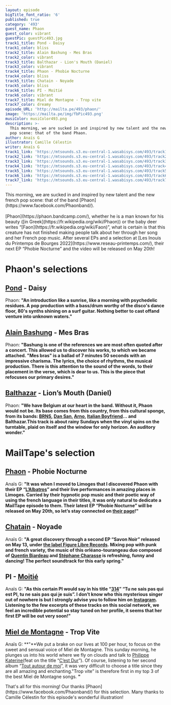 ```yaml
---
layout: episode
bigTitle_font_ratio: '6'
published: true
category: '493'
guest_name: Phaon
guest_color: vibrant
guestPic: guestPic493.jpg
track1_title: Pond - Daisy
track1_color: bliss
track2_title: Alain Bashung - Mes Bras
track2_color: vibrant
track3_title: Balthazar - Lion's Mouth (Daniel)
track3_color: vibrant
track4_title: Phaon - Phobie Nocturne
track4_color: bliss
track5_title: Chatain - Noyade
track5_color: bliss
track6_title: PI - Moitié
track6_color: vibrant
track7_title: Miel de Montagne - Trop vite
track7_color: dreamy
episode_URL: 'http://mailta.pe/493/phaon/'
image: 'https://mailta.pe/img/fbPic493.png'
musiColor: musiColor493.png
description: >-
  This morning, we are sucked in and inspired by new talent and the new french
  pop scene: that of the band Phaon.
author: Anaïs G
illustrator: Camille Célestin
writer: Anaïs G
track1_link: 'https://mtsounds.s3.eu-central-1.wasabisys.com/493/track1.mp3'
track2_link: 'https://mtsounds.s3.eu-central-1.wasabisys.com/493/track2.mp3'
track3_link: 'https://mtsounds.s3.eu-central-1.wasabisys.com/493/track3.mp3'
track4_link: 'https://mtsounds.s3.eu-central-1.wasabisys.com/493/track4.mp3'
track5_link: 'https://mtsounds.s3.eu-central-1.wasabisys.com/493/track5.mp3'
track6_link: 'https://mtsounds.s3.eu-central-1.wasabisys.com/493/track6.mp3'
track7_link: 'https://mtsounds.s3.eu-central-1.wasabisys.com/493/track7.mp3'
---
```

<p id="introduction">This morning, we are sucked in and inspired by new talent and the new french pop scene: that of the band [Phaon](https://www.facebook.com/Phaonband/).
<br><br>
[Phaon](https://phaon.bandcamp.com/), whether he is a man known for his beauty ([in Greek](https://fr.wikipedia.org/wiki/Phaon)) or the baby deer writes “[Faon](https://fr.wikipedia.org/wiki/Faon)”, what is certain is that this creature has not finished making people talk about her through her song and her French pop music. After several EPs and a selection at [Les Inouis du Printemps de Bourges 2022](https://www.reseau-printemps.com/), their next EP “Phobie Nocturne” and the video will be released on May 20th!
</p>

# Phaon's selections
##  [Pond](http://pond.band/) - Daisy
Phaon: **"**An introduction like a sunrise, like a morning with psychedelic residues. A pop production with a bass/drum worthy of the disco's dance floor, 80's synths shining on a surf guitar. Nothing better to cast offand venture into unknown waters.**"**

## [Alain Bashung](http://alainbashung.fr/) - Mes Bras
Phaon: **"**Bashung is one of the references we are most often quoted after a concert. This allowed us to discover his works, to which we became attached. "Mes bras" is a ballad of 7 minutes 50 seconds with an impressive charisma. The lyrics, the choice of rhythms, the musical production. There is this attention to the sound of the words, to their placement in the verse, which is dear to us. This is the piece that refocuses our primary desires.**"**

## [Balthazar](https://www.balthazarband.com/) - Lion’s Mouth (Daniel) 
Phaon: **"**We have Belgium at our heart in the band. Without it, Phaon would not be. Its base comes from this country, from this cultural sponge, from its bands: [BRNS](https://brns.bandcamp.com/), [Dan San](https://dansan.be/), [Arno](https://fr.wikipedia.org/wiki/Arno_(chanteur)), [Italian Boyfriend](https://www.youtube.com/watch?v=5NwokieRvkE)... and Balthazar.This track is about rainy Sundays when the vinyl spins on the turntable, plaid on itself and the window for only horizon. An auditory wonder.**"**

# MailTape's selection

## [Phaon](https://phaon.bandcamp.com/) - Phobie Nocturne
Anaïs G: **"**It was when I moved to Limoges that I discovered Phaon with their EP “[L’Albatros](https://phaon.bandcamp.com/album/lalbatros)” and their live performances in amazing places in Limoges. Carried by their hypnotic pop music and their poetic way of using the french language in their titles, it was only natural to dedicate a MailTape episode to them. Their latest EP “Phobie Nocturne” will be released on May 20th, so let’s stay connected on [their page](https://www.facebook.com/Phaonband/)!**"**

## [Chatain](https://chatain.bandcamp.com/releases) - Noyade
Anaïs G: **"**A great discovery through a second EP “Savon Noir” released on May 13, under [the label Figure Libre Records](https://figureslibresrecords.fr/). Mixing pop with punk and french variety, the music of this orléano-tourangeau duo composed of [Quentin Biardeau](http://www.tricollectif.fr/quentin-biardeau/) and [Stéphane Charasse](http://www.boogersofficiel.com/) is refreshing, funny and dancing! The perfect soundtrack for this early spring.**"**

## PI  - [Moitié](https://idol-io.link/moitie/)
Anaïs G: **"**As this certain PI would say in his title “[314](https://www.instagram.com/p/CbfkXuDg-vE/)” “Tu ne sais pas qui est PI, tu ne sais pas qui je suis”. I don’t know who this mysterious singer out of nowhere is but I strongly advise you to follow him on [Instagram](https://www.instagram.com/pi______314/). Listening to the few excerpts of these tracks on this social network, we feel an incredible potential so stay tuned on her profile, it seems that her first EP will be out very soon!**"**

## [Miel de Montagne](https://miel2montagne.bandcamp.com/) - Trop Vite
Anaïs G: **"**We put a brake on our lives at 100 per hour, to focus on the sweet and sensual voice of Miel de Montagne. This sunday morning, he plunges us into his world where we fly on clouds and talk to [Philippe Katerine](https://www.instagram.com/philippekaterine/)(feat on the title “[C’est Dur](https://miel2montagne.bandcamp.com/track/cest-dur-feat-philippe-katerine)”). Of course, listening to her second album “[Tout autour de moi](https://miel2montagne.bandcamp.com/album/tout-autour-de-nous)”, it was very difficult to choose a title since they are all amazing and enchanting."Trop vite” is therefore first in my top 3 of the best Miel de Montagne songs. **"**

<p id="outroduction">That's all for this morning! Our thanks [Phaon](https://www.facebook.com/Phaonband/) for this  selection. Many thanks to Camille Célestin for this episode's wonderful illustration!</p>